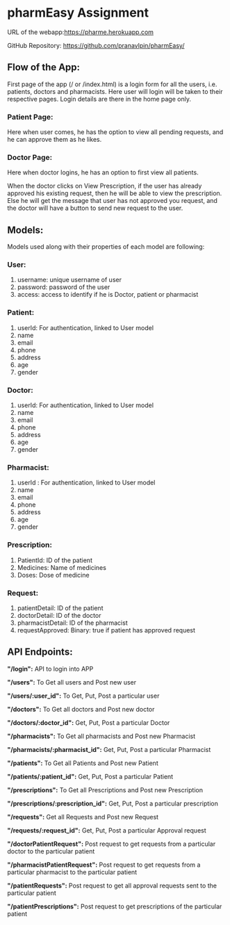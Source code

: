 # pharmEasy Assignment

URL of the webapp:https://pharme.herokuapp.com

GitHub Repository: https://github.com/pranavlpin/pharmEasy/


## Flow of the App:
First page of the app (<url>/ or <url>/index.html) is a login form for all the users, i.e. patients, doctors and pharmacists. Here user will login will be taken to their respective pages. Login details are there in the home page only.

### Patient Page:
Here when user comes, he has the option to view all pending requests, and he can approve them as he likes.

  
### Doctor Page:
Here when doctor logins, he has an option to first view all patients.

When the doctor clicks on View Prescription, if the user has already approved his existing request, then he will be able to view the prescription. Else he will get the message that user has not approved you request, and the doctor will have a button to send new request to the user.
 
 

## Models: 
Models used along with their properties of each model are following:
### User:
1.	username: unique username of user
2.	password: password of the user
3.	access: access to identify if he is Doctor, patient or pharmacist
### Patient:
1.	userId: For authentication, linked to User model
2.	name
3.	email
4.	phone
5.	address
6.	age
7.	gender
### Doctor:
1.	userId: For authentication, linked to User model
2.	name
3.	email
4.	phone
5.	address
6.	age
7.	gender
### Pharmacist:
1.	userId : For authentication, linked to User model
2.	name
3.	email
4.	phone
5.	address
6.	age
7.	gender
### Prescription:
1.	PatientId: ID of the patient
2.	Medicines: Name of medicines
3.	Doses: Dose of medicine
### Request:
1.	patientDetail: ID of the patient
2.	doctorDetail: ID of the doctor
3.	pharmacistDetail: ID of the pharmacist
4.	requestApproved: Binary: true if patient has approved request



## API Endpoints:

__"<URL>/login":__ API to login into APP

__"<URL>/users":__ To Get all users and Post new user

__"<URL>/users/:user_id":__ To Get, Put, Post a particular user

__"<URL>/doctors":__ To Get all doctors and Post new doctor

__"<URL>/doctors/:doctor_id":__ Get, Put, Post a particular Doctor

__"<URL>/pharmacists":__ To Get all pharmacists and Post new Pharmacist

__"<URL>/pharmacists/:pharmacist_id":__ Get, Put, Post a particular Pharmacist

__"<URL>/patients":__ To Get all Patients and Post new Patient

__"<URL>/patients/:patient_id":__ Get, Put, Post a particular Patient

__"<URL>/prescriptions":__ To Get all Prescriptions and Post new Prescription

__"<URL>/prescriptions/:prescription_id":__ Get, Put, Post a particular prescription

__"<URL>/requests":__ Get all Requests and Post new Request

__"<URL>/requests/:request_id":__ Get, Put, Post a particular Approval request

__"<URL>/doctorPatientRequest":__ Post request to get requests from a particular doctor to the particular patient
  
__"<URL>/pharmacistPatientRequest":__ Post request to get requests from a particular pharmacist to the particular patient
  
__"<URL>/patientRequests":__ Post request to get all approval requests sent to the particular patient 

__"<URL>/patientPrescriptions":__ Post request to get prescriptions of the particular patient
